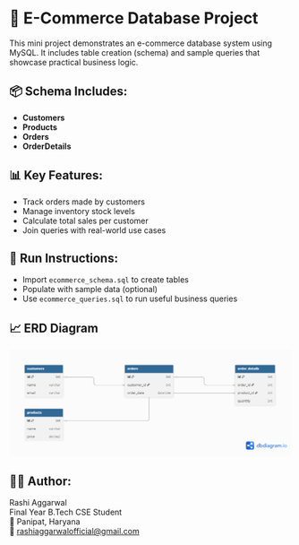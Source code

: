 # 🛒 E-Commerce Database Project

This mini project demonstrates an e-commerce database system using MySQL. It includes table creation (schema) and sample queries that showcase practical business logic.

## 📦 Schema Includes:
- **Customers**
- **Products**
- **Orders**
- **OrderDetails**

## 📊 Key Features:
- Track orders made by customers
- Manage inventory stock levels
- Calculate total sales per customer
- Join queries with real-world use cases

## 🧪 Run Instructions:
- Import `ecommerce_schema.sql` to create tables
- Populate with sample data (optional)
- Use `ecommerce_queries.sql` to run useful business queries

## 📈 ERD Diagram
![E-Commerce ERD](./erd.png)

## 🧑‍💻 Author:
Rashi Aggarwal  
Final Year B.Tech CSE Student  
📍 Panipat, Haryana  
📧 rashiaggarwalofficial@gmail.com
